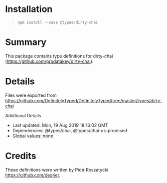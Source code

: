 # Installation
> `npm install --save @types/dirty-chai`

# Summary
This package contains type definitions for dirty-chai (https://github.com/prodatakey/dirty-chai).

# Details
Files were exported from https://github.com/DefinitelyTyped/DefinitelyTyped/tree/master/types/dirty-chai

Additional Details
 * Last updated: Mon, 19 Aug 2019 18:16:02 GMT
 * Dependencies: @types/chai, @types/chai-as-promised
 * Global values: none

# Credits
These definitions were written by Piotr Roszatycki <https://github.com/dex4er>.
